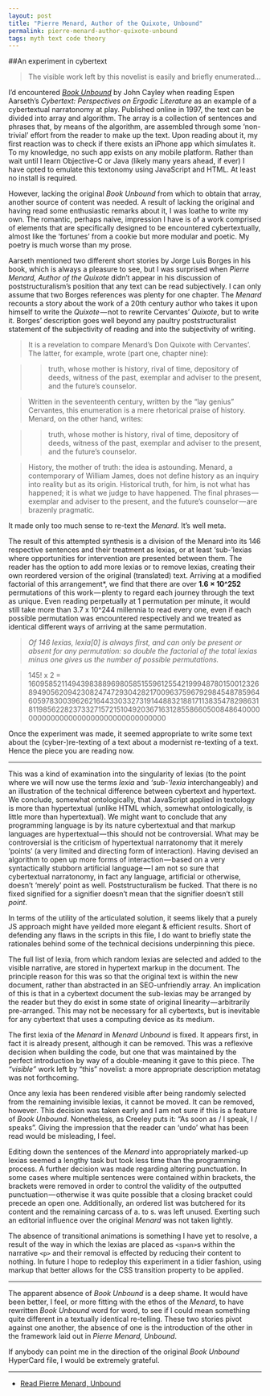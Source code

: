 ```yaml
---
layout: post
title: "Pierre Menard, Author of the Quixote, Unbound"
permalink: pierre-menard-author-quixote-unbound
tags: myth text code theory
---
```


##An experiment in cybertext

> The visible work left by this novelist is easily and briefly enumerated…

I’d encountered *[Book Unbound](http://muse.jhu.edu/journals/postmodern_culture/v007/7.3cayley.html)* by John Cayley when reading Espen Aarseth’s *Cybertext: Perspectives on Ergodic Literature* as an example of a cybertextual narratonomy at play. Published online in 1997, the text can be divided into array and algorithm. The array is a collection of sentences and phrases that, by means of the algorithm, are assembled through some ‘non-trivial’ effort from the reader to make up the text. Upon reading about it, my first reaction was to check if there exists an iPhone app which simulates it. To my knowledge, no such app exists on any mobile platform. Rather than wait until I learn Objective-C or Java (likely many years ahead, if ever) I have opted to emulate this textonomy using JavaScript and HTML. At least no install is required.

However, lacking the original *Book Unbound* from which to obtain that array, another source of content was needed. A result of lacking the original and having read some enthusiastic remarks about it, I was loathe to write my own. The romantic, perhaps naive, impression I have is of a work comprised of elements that are specifically designed to be encountered cybertextually, almost like the ‘fortunes’ from a cookie but more modular and poetic. My poetry is much worse than my prose.

Aarseth mentioned two different short stories by Jorge Luis Borges in his book, which is always a pleasure to see, but I was surprised when *Pierre Menard, Author of the Quixote* didn’t appear in his discussion of poststructuralism’s position that any text can be read subjectively. I can only assume that two Borges references was plenty for one chapter. The *Menard* recounts a story about the work of a 20th century author who takes it upon himself to write the *Quixote* — not to rewrite Cervantes’ *Quixote*, but to write it. Borges’ description goes well beyond any paultry poststructuralist statement of the subjectivity of reading and into the subjectivity of writing.

> It is a revelation to compare Menard’s Don Quixote with Cervantes’. The latter, for example, wrote (part one, chapter nine):

>>truth, whose mother is history, rival of time, depository of deeds, witness of the past, exemplar and adviser to the present, and the future’s counselor.

> Written in the seventeenth century, written by the “lay genius” Cervantes, this enumeration is a mere rhetorical praise of history. Menard, on the other hand, writes:

>>truth, whose mother is history, rival of time, depository of deeds, witness of the past, exemplar and adviser to the present, and the future’s counselor.

> History, the mother of truth: the idea is astounding. Menard, a contemporary of William James, does not define history as an inquiry into reality but as its origin. Historical truth, for him, is not what has happened; it is what we judge to have happened. The final phrases — exemplar and adviser to the present, and the future’s counselor — are brazenly pragmatic.

It made only too much sense to re-text the *Menard*. It’s well meta.

The result of this attempted synthesis is a division of the Menard into its 146 respective sentences and their treatment as lexias, or at least ‘sub-’lexias where opportunities for intervention are presented between them. The reader has the option to add more lexias or to remove lexias, creating their own reordered version of the original (translated) text. Arriving at a modified factorial of this arrangement*, we find that there are over **1.6 × 10^252** permutations of this work — plenty to regard each journey through the text as unique. Even reading perpetually at 1 permutation per minute, it would still take more than 3.7 x 10^244 millennia to read every one, even if each possible permutation was encountered respectively and we treated as identical different ways of arriving at the same permutation.

> *Of 146 lexias, lexia[0] is always first, and can only be present or absent for any permutation: so double the factorial of the total lexias minus one gives us the number of possible permutations.*

> 145! x 2 = 1609585211494398388969805851559612554219994878015001232689490562094230824747293042821700963759679298454878596460597830039626216443303327319144883218817113835478298631811985622823733271572151049203671631285586605008486400000000000000000000000000000000000

Once the experiment was made, it seemed appropriate to write some text about the (cyber-)re-texting of a text about a modernist re-texting of a text. Hence the piece you are reading now.

<hr>

This was a kind of examination into the singularity of lexias (to the point where we will now use the terms *lexia* and *‘sub-’lexia* interchangeably) and an illustration of the technical difference between cybertext and hypertext. We conclude, somewhat ontologically, that JavaScript applied in textology is more than hypertextual (unlike HTML which, somewhat ontologically, is little more than hypertextual). We might want to conclude that any programming language is by its nature cybertextual and that markup languages are hypertextual — this should not be controversial. What may be controversial is the criticism of hypertextual narratonomy that it merely ‘points’ (a very limited and directing form of interaction). Having devised an algorithm to open up more forms of interaction — based on a very syntactically stubborn artificial language — I am not so sure that cybertextual narratonomy, in fact any language, artificial or otherwise, doesn’t ‘merely’ point as well. Poststructuralism be fucked. That there is no fixed signified for a signifier doesn’t mean that the signifier doesn’t still *point*.

In terms of the utility of the articulated solution, it seems likely that a purely JS approach might have yeilded more elegant & efficient results. Short of defending any flaws in the scripts in this file, I do want to briefly state the rationales behind some of the technical decisions underpinning this piece.

The full list of lexia, from which random lexias are selected and added to the visible narrative, are stored in hypertext markup in the document. The principle reason for this was so that the original text is within the new document, rather than abstracted in an SEO-unfriendly array. An implication of this is that in a cybertext document the sub-lexias may be arranged by the reader but they do exist in some state of original linearity — arbitrarily pre-arranged. This may not be necessary for all cybertexts, but is inevitable for any cybertext that uses a computing device as its medium.

The first lexia of the *Menard* in *Menard Unbound* is fixed. It appears first, in fact it is already present, although it can be removed. This was a reflexive decision when building the code, but one that was maintained by the perfect introduction by way of a double-meaning it gave to this piece. The *“visible”* work left by “this” novelist: a more appropriate description metatag was not forthcoming.

Once any lexia has been rendered visible after being randomly selected from the remaining invisible lexias, it cannot be moved. It can be removed, however. This decision was taken early and I am not sure if this is a feature of *Book Unbound*. Nonetheless, as Creeley puts it: “As soon as / I speak, I / speaks”. Giving the impression that the reader can ‘undo’ what has been read would be misleading, I feel.

Editing down the sentences of the *Menard* into appropriately marked-up lexias seemed a lengthy task but took less time than the programming process. A further decision was made regarding altering punctuation. In some cases where multiple sentences were contained within brackets, the brackets were removed in order to control the validity of the outputted punctuation — otherwise it was quite possible that a closing bracket could precede an open one. Additionally, an ordered list was butchered for its content and the remaining carcass of a. to s. was left unused. Exerting such an editorial influence over the original *Menard* was not taken lightly.

The absence of transitional animations is something I have yet to resolve, a result of the way in which the lexias are placed as `<span>`s within the narrative `<p>` and their removal is effected by reducing their content to nothing. In future I hope to redeploy this experiment in a tidier fashion, using markup that better allows for the CSS transition property to be applied.

<hr>

The apparent absence of *Book Unbound* is a deep shame. It would have been better, I feel, or more fitting with the ethos of the *Menard*, to have rewritten *Book Unbound* word for word, to see if I could mean something quite different in a textually identical re-telling. These two stories pivot against one another, the absence of one is the introduction of the other in the framework laid out in *Pierre Menard, Unbound*.

If anybody can point me in the direction of the original *Book Unbound* HyperCard file, I would be extremely grateful.

<hr>

* [Read Pierre Menard, Unbound](http://whereof.thereof.co.uk/MenardUnbound)
